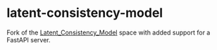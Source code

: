 # latent-consistency-model

Fork of the [Latent_Consistency_Model](https://huggingface.co/spaces/SimianLuo/Latent_Consistency_Model) space with added support for a FastAPI server.
